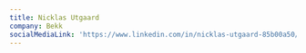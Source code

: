 ```yaml
---
title: Nicklas Utgaard
company: Bekk
socialMediaLink: 'https://www.linkedin.com/in/nicklas-utgaard-85b00a50/'
---
```

